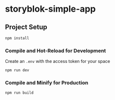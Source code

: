 # storyblok-simple-app

## Project Setup

```sh
npm install
```

### Compile and Hot-Reload for Development

Create an `.env` with the access token for your space

```sh
npm run dev
```

### Compile and Minify for Production

```sh
npm run build
```
